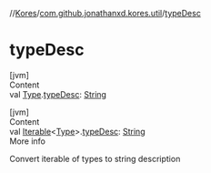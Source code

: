 //[Kores](../index.md)/[com.github.jonathanxd.kores.util](index.md)/[typeDesc](type-desc.md)



# typeDesc  
[jvm]  
Content  
val [Type](https://docs.oracle.com/javase/8/docs/api/java/lang/reflect/Type.html).[typeDesc](type-desc.md): [String](https://kotlinlang.org/api/latest/jvm/stdlib/kotlin/-string/index.html)  


[jvm]  
Content  
val [Iterable](https://kotlinlang.org/api/latest/jvm/stdlib/kotlin.collections/-iterable/index.html)<[Type](https://docs.oracle.com/javase/8/docs/api/java/lang/reflect/Type.html)>.[typeDesc](type-desc.md): [String](https://kotlinlang.org/api/latest/jvm/stdlib/kotlin/-string/index.html)  
More info  


Convert iterable of types to string description

  



